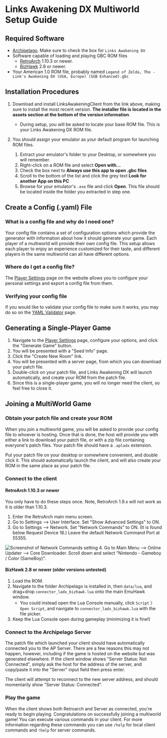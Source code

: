 # Links Awakening DX Multiworld Setup Guide

## Required Software

- [Archipelago](https://github.com/ArchipelagoMW/Archipelago/releases). Make sure to check the box for `Links Awakening DX`
- Software capable of loading and playing GBC ROM files
    - [RetroArch](https://retroarch.com?page=platforms) 1.10.3 or newer.
    - [BizHawk](https://tasvideos.org/BizHawk) 2.8 or newer.
- Your American 1.0 ROM file, probably named `Legend of Zelda, The - Link's Awakening DX (USA, Europe) (SGB Enhanced).gbc`

## Installation Procedures

1. Download and install LinksAwakeningClient from the link above, making sure to install the most recent version.
   **The installer file is located in the assets section at the bottom of the version information**.
    - During setup, you will be asked to locate your base ROM file. This is your Links Awakening DX ROM file.

2. You should assign your emulator as your default program for launching ROM
   files.
    1. Extract your emulator's folder to your Desktop, or somewhere you will remember.
    2. Right-click on a ROM file and select **Open with...**
    3. Check the box next to **Always use this app to open .gbc files**
    4. Scroll to the bottom of the list and click the grey text **Look for another App on this PC**
    5. Browse for your emulator's `.exe` file and click **Open**. This file should be located inside the folder you
       extracted in step one.

## Create a Config (.yaml) File

### What is a config file and why do I need one?

Your config file contains a set of configuration options which provide the generator with information about how it
should generate your game. Each player of a multiworld will provide their own config file. This setup allows each player
to enjoy an experience customized for their taste, and different players in the same multiworld can all have different
options.

### Where do I get a config file?

The [Player Settings](/games/Links%20Awakening%20DX/player-settings) page on the website allows you to configure
your personal settings and export a config file from them.

### Verifying your config file

If you would like to validate your config file to make sure it works, you may do so on the
[YAML Validator](/check) page.

## Generating a Single-Player Game

1. Navigate to the [Player Settings](/games/Links%20Awakening%20DX/player-settings) page, configure your options,
   and click the "Generate Game" button.
2. You will be presented with a "Seed Info" page.
3. Click the "Create New Room" link.
4. You will be presented with a server page, from which you can download your patch file.
5. Double-click on your patch file, and Links Awakening DX will launch automatically, and create your ROM from the patch file.
6. Since this is a single-player game, you will no longer need the client, so feel free to close it.

## Joining a MultiWorld Game

### Obtain your patch file and create your ROM

When you join a multiworld game, you will be asked to provide your config file to whoever is hosting. Once that is done,
the host will provide you with either a link to download your patch file, or with a zip file containing everyone's patch
files. Your patch file should have a `.apladx` extension.

Put your patch file on your desktop or somewhere convenient, and double click it. This should automatically launch the
client, and will also create your ROM in the same place as your patch file.

### Connect to the client

#### RetroArch 1.10.3 or newer

You only have to do these steps once. Note, RetroArch 1.9.x will not work as it is older than 1.10.3.

1. Enter the RetroArch main menu screen.
2. Go to Settings --> User Interface. Set "Show Advanced Settings" to ON.
3. Go to Settings --> Network. Set "Network Commands" to ON. (It is found below Request Device 16.) Leave the default
   Network Command Port at 55355.

![Screenshot of Network Commands setting](/static/generated/docs/A%20Link%20to%20the%20Past/retroarch-network-commands-en.png)
4. Go to Main Menu --> Online Updater --> Core Downloader. Scroll down and select "Nintendo - Gameboy / Color (SameBoy)".

#### BizHawk 2.8 or newer (older versions untested)

1. Load the ROM.
2. Navigate to the folder Archipelago is installed in, then `data/lua`, and drag+drop `connector_ladx_bizhawk.lua` onto
   the main EmuHawk window.
    - You could instead open the Lua Console manually, click `Script` 〉 `Open Script`, and navigate to
      `connector_ladx_bizhawk.lua` with the file picker.
3. Keep the Lua Console open during gameplay (minimizing it is fine!)

### Connect to the Archipelago Server

The patch file which launched your client should have automatically connected you to the AP Server. There are a few
reasons this may not happen, however, including if the game is hosted on the website but was generated elsewhere. If the
client window shows "Server Status: Not Connected", simply ask the host for the address of the server, and copy/paste it
into the "Server" input field then press enter.

The client will attempt to reconnect to the new server address, and should momentarily show "Server Status: Connected".

### Play the game

When the client shows both Retroarch and Server as connected, you're ready to begin playing. Congratulations on
successfully joining a multiworld game! You can execute various commands in your client. For more information regarding
these commands you can use `/help` for local client commands and `!help` for server commands.
